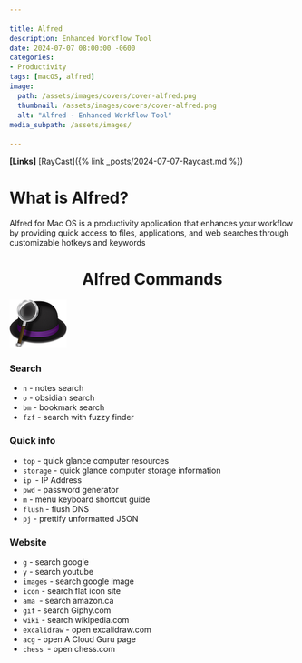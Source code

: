 ```yaml
---

title: Alfred
description: Enhanced Workflow Tool
date: 2024-07-07 08:00:00 -0600
categories:
- Productivity
tags: [macOS, alfred]
image:
  path: /assets/images/covers/cover-alfred.png
  thumbnail: /assets/images/covers/cover-alfred.png
  alt: "Alfred - Enhanced Workflow Tool"
media_subpath: /assets/images/

---
```


**[Links]**
[RayCast]({% link _posts/2024-07-07-Raycast.md %})

# What is Alfred?

Alfred for Mac OS is a productivity application that enhances your workflow by providing quick access to files, applications, and web searches through customizable hotkeys and keywords

<h1 style="text-align: center;"> Alfred Commands</h1>

![Add plugin](/assets/images/content/alfred.png)

### Search
- `n` - notes search
- `o` - obsidian search
- `bm` - bookmark search
- `fzf` - search with fuzzy finder

### Quick info
- `top` - quick glance computer resources
- `storage` - quick glance computer storage information
- `ip `- IP Address
- `pwd` - password generator
- `m` - menu keyboard shortcut guide
- `flush` - flush DNS
- `pj` - prettify unformatted JSON

### Website
- `g` - search google
- `y` - search youtube
- `images` - search google image
- `icon` - search flat icon site
-  `ama `- search amazon.ca
- `gif` - search Giphy.com
- `wiki` - search wikipedia.com
- `excalidraw` - open excalidraw.com
- `acg` - open A Cloud Guru page
- `chess `- open chess.com
